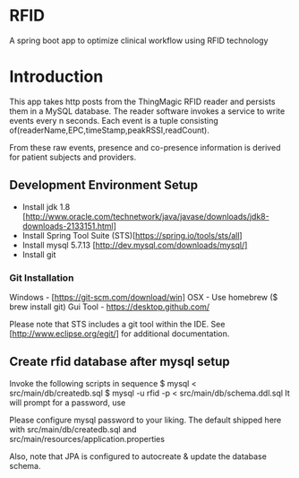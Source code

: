 # RFID
A spring boot app to optimize clinical workflow using RFID technology

# Introduction
This app takes http posts from the ThingMagic RFID reader and persists them in a MySQL database. The reader software invokes
a service to write events every n seconds. Each event is a tuple
consisting of(readerName,EPC,timeStamp,peakRSSI,readCount).

From these raw events, presence and co-presence information 
is derived for patient subjects and providers.

## Development Environment Setup
* Install jdk 1.8 [http://www.oracle.com/technetwork/java/javase/downloads/jdk8-downloads-2133151.html]
* Install Spring Tool Suite (STS)[https://spring.io/tools/sts/all]
* Install mysql 5.7.13 [http://dev.mysql.com/downloads/mysql/]
* Install git

### Git Installation
Windows - [https://git-scm.com/download/win]
OSX - Use homebrew ($ brew install git)
Gui Tool - https://desktop.github.com/

Please note that STS includes a git tool within the IDE. See [http://www.eclipse.org/egit/] for additional documentation.

## Create rfid database after mysql setup
Invoke the following scripts in sequence
$ mysql < src/main/db/createdb.sql 
$ mysql -u rfid -p < src/main/db/schema.ddl.sql 
It will prompt for a password, use <pasword>

Please configure mysql password to your liking.
The default shipped here with src/main/db/createdb.sql
and src/main/resources/application.properties

Also, note that JPA is configured to autocreate &
update the database schema.
